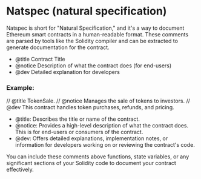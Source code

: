 # Natspec (natural specification)

Natspec is short for "Natural Specification," and it's a way to document Ethereum smart contracts in a human-readable format. 
These comments are parsed by tools like the Solidity compiler and can be extracted to generate documentation for the contract.

- @title Contract Title
- @notice Description of what the contract does (for end-users)
- @dev Detailed explanation for developers

### Example:
// @title TokenSale.
// @notice Manages the sale of tokens to investors.
// @dev This contract handles token purchases, refunds, and pricing.

- @title: Describes the title or name of the contract.
- @notice: Provides a high-level description of what the contract does. This is for end-users or consumers of the contract.
- @dev: Offers detailed explanations, implementation notes, or information for developers working on or reviewing the contract's code.

You can include these comments above functions, state variables, or any significant sections of your Solidity code to document your contract effectively.
